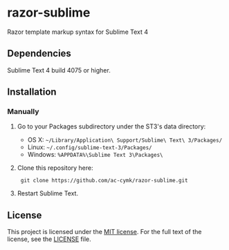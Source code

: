 # razor-sublime
Razor template markup syntax for Sublime Text 4

## Dependencies

Sublime Text 4 build 4075 or higher.

## Installation

### Manually

1. Go to your Packages subdirectory under the ST3's data directory:
    * OS X: `~/Library/Application\ Support/Sublime\ Text\ 3/Packages/`
    * Linux: `~/.config/sublime-text-3/Packages/`
    * Windows: `%APPDATA%\Sublime Text 3\Packages\`
2. Clone this repository here:

        git clone https://github.com/ac-cymk/razor-sublime.git
3. Restart Sublime Text.

## License

This project is licensed under the [MIT license](https://opensource.org/licenses/MIT).  For the full text of the license, see the [LICENSE](LICENSE) file.
